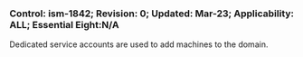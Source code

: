 ### Control: ism-1842; Revision: 0; Updated: Mar-23; Applicability: ALL; Essential Eight:N/A
<p>Dedicated service accounts are used to add machines to the domain.</p>